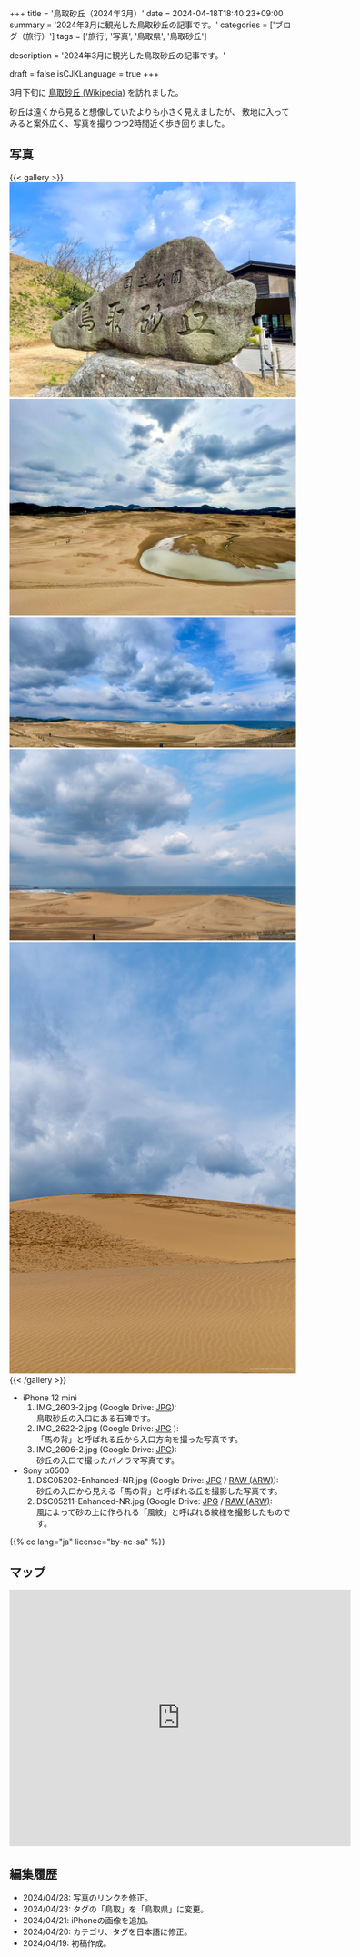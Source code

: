 +++
title = '鳥取砂丘（2024年3月）'
date = 2024-04-18T18:40:23+09:00
summary = '2024年3月に観光した鳥取砂丘の記事です。'
categories = ['ブログ（旅行）']
tags = ['旅行', '写真', '鳥取県', '鳥取砂丘']

description = '2024年3月に観光した鳥取砂丘の記事です。'

draft = false
isCJKLanguage = true
+++


3月下旬に [鳥取砂丘 (Wikipedia)](https://ja.wikipedia.org/wiki/%E9%B3%A5%E5%8F%96%E7%A0%82%E4%B8%98) を訪れました。

砂丘は遠くから見ると想像していたよりも小さく見えましたが、
敷地に入ってみると案外広く、写真を撮りつつ2時間近く歩き回りました。


## 写真

{{< gallery >}}
  <img src="IMG_2603-2.jpg" alt="IMG_2603-2.jpg" class="grid-w50" />
  <img src="IMG_2622-2.jpg" alt="IMG_2622-2.jpg" class="grid-w50" />
  <img src="IMG_2606-2.jpg" alt="IMG_2606-2.jpg" class="grid-w100" />
  <img src="DSC05202-Enhanced-NR.jpg" alt="DSC05202-Enhanced-NR.jpg" class="grid-w60" />
  <img src="DSC05211-Enhanced-NR.jpg" alt="DSC05211-Enhanced-NR.jpg" class="grid-w40" />
{{< /gallery >}}


- iPhone 12 mini
    1. IMG\_2603-2.jpg (Google Drive: [JPG](https://drive.google.com/file/d/1vsrMTMlwGqy0XRywhah8zz6aW10VuJiX/view)):  
       鳥取砂丘の入口にある石碑です。  
    1. IMG\_2622-2.jpg (Google Drive: [JPG](https://drive.google.com/file/d/1IGJx5BTRFFJfR32Ytskc5dGEM8TzHqZF/view) ):  
       「馬の背」と呼ばれる丘から入口方向を撮った写真です。
    1. IMG\_2606-2.jpg (Google Drive: [JPG](https://drive.google.com/file/d/1Y_qKRoO0xpcZyzaVO_odsaA_XRnoKBNS/view)):  
       砂丘の入口で撮ったパノラマ写真です。
- Sony α6500
    1. DSC05202-Enhanced-NR.jpg (Google Drive: [JPG](https://drive.google.com/file/d/1dfPe1eDh0TROHDqZRrVT3atJRA4Hh8Lu/view) / [RAW (ARW)](https://drive.google.com/file/d/1ROfEdxKIYjKtOdeIAxZtDrl-102g1ZKu/view)):  
       砂丘の入口から見える「馬の背」と呼ばれる丘を撮影した写真です。
    1. DSC05211-Enhanced-NR.jpg (Google Drive: [JPG](https://drive.google.com/file/d/1H5eftyjHElTuCNLWiVrocQLATjp7hOG-/view) / [RAW (ARW)](https://drive.google.com/file/d/1C4dpDpUs4I3PwiUncOVp8m8R1Pb9d9Cq/view):  
       風によって砂の上に作られる「風紋」と呼ばれる紋様を撮影したものです。


{{% cc lang="ja" license="by-nc-sa" %}}


## マップ

<iframe src="https://www.google.com/maps/embed?pb=!1m18!1m12!1m3!1d12985.830818383683!2d134.21747357211962!3d35.542396671990936!2m3!1f0!2f0!3f0!3m2!1i1024!2i768!4f13.1!3m3!1m2!1s0x35558f38273614bd%3A0xd76eab646cb0f519!2sTottori%20Sand%20Dunes!5e0!3m2!1sen!2sjp!4v1713433590438!5m2!1sen!2sjp" width="600" height="450" style="border:0;" allowfullscreen="" loading="lazy" referrerpolicy="no-referrer-when-downgrade"></iframe>


## 編集履歴

- 2024/04/28: 写真のリンクを修正。
- 2024/04/23: タグの「鳥取」を「鳥取県」に変更。
- 2024/04/21: iPhoneの画像を追加。
- 2024/04/20: カテゴリ、タグを日本語に修正。
- 2024/04/19: 初稿作成。


